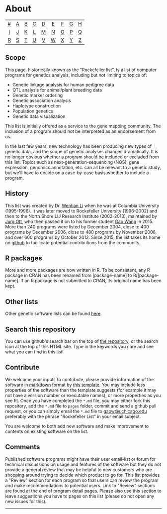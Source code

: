 # About
|     |     |     |     |     |     |     |     |     |
|:-:  |:-:  |:-:  |:-:  |:-:  |:-:  |:-:  |:-:  |:-:  |
| [#](alphabetic-list.html#0) 	| [A](alphabetic-list.html#a) 	| [B](alphabetic-list.html#b) 	| [C](alphabetic-list.html#c) 	| [D](alphabetic-list.html#d) 	| [E](alphabetic-list.html#e) 	| [F](alphabetic-list.html#f) 	| [G](alphabetic-list.html#g) 	| [H](alphabetic-list.html#h) 	|
| [I](alphabetic-list.html#i) 	| [J](alphabetic-list.html#j) 	| [K](alphabetic-list.html#k) 	| [L](alphabetic-list.html#l) 	| [M](alphabetic-list.html#m) 	| [N](alphabetic-list.html#n) 	| [O](alphabetic-list.html#o) 	| [P](alphabetic-list.html#p) 	| [Q](alphabetic-list.html#q) 	|
| [R](alphabetic-list.html#r) 	| [S](alphabetic-list.html#s) 	| [T](alphabetic-list.html#t) 	| [U](alphabetic-list.html#u) 	| [V](alphabetic-list.html#v) 	| [W](alphabetic-list.html#w) 	| [X](alphabetic-list.html#x) 	| [Y](alphabetic-list.html#y) 	| [Z](alphabetic-list.html#z)  	|

## Scope
This page, historically known as the "Rockefeller list", is a list of computer programs for genetics analysis, including but not limiting to topics of:

* Genetic linkage analysis for human pedigree data
* QTL analysis for animal/plant breeding data
* Genetic marker ordering
* Genetic association analysis
* Haplotype construction
* Population genetics
* Genetic data visualization

This list is initially offered as a service to the gene mapping community. The inclusion of a program should not be interpreted as an endorsement from us.

In the last few years, new technology has been producing new types of genetic data, and the scope of genetic analyses changes dramatically. It is no longer obvious whether a program should be included or excluded from this list. Topics such as next-generation-sequencing (NGS), gene expression, genomics annotation, etc. can all be relevant to a genetic study, but we'll have to decide on a case-by-case basis whether to include a program.

## History
This list was created by Dr. [Wentian Li](https://scholar.google.com/citations?user=XsMM0oQAAAAJ&hl=en) when he was at Columbia University (1995-1996). It was later moved to Rockefeller University (1996-2002) and then to the North Shore LIJ Research Institute (2002-2013), maintained by [Jurg Ott](http://www.jurgott.org/), who then passed it on to his former student [Gao Wang](http://tigerwang.org/profile) in 2015. More than 240 programs were listed by December 2004, close to 400 programs by December 2006, close to 480 programs by November 2008, and over 600 programs by October 2012. Since 2015, the list takes its home on [github](https://github.com/gaow/genetic-analysis-software) to facilicate potential contributions from the community.

## R packages
More and more packages are now written in R. To be consistent, any R package in CRAN has been renamed from [package-name] to R/[package-name]. If an R package is not submitted to CRAN, its original name has been kept.

## Other lists
Other genetic software lists can be found [here](other-genetic-analysis-software-lists.html).

## Search this repository
You can use github's search bar on the top of [the repository](https://github.com/gaow/genetic-analysis-software), or the search icon at the top of this HTML site. Type in the keywords you care and see what you can find in this list!

## Contribute
We welcome your input! To contribute, please provide information of the software in [markdown](https://guides.github.com/features/mastering-markdown) format by [this template](https://raw.githubusercontent.com/gaow/genetic-analysis-software/master/Template.md). You may include less properties of the software than the template suggests (for example it may not have a version number or executable names), or more properties as you see fit. Once you have completed the `*.md` file, you may either fork this repository, add the `*.md` file to `pages` folder, commit and send a github pull request, or you can simply email the `*.md` file to <gaow@uchicago.edu> preferably with the phrase "Rockefeller List" in your email subject.

You are welcome to both add new software and make improvement to contents on existing software on the list.

## Comments
Published software programs might have their user email-list or forum for technical discussions on usage and features of the software but they do not provide a general review that may be helpful to new customers who are shopping around trying to decide which product to go for. This list provides a "Review" section for each program so that users can review the program and make recommendations to potential users. Link to "Review" sections are found at the end of program detail pages. Please also use this section to leave suggestions you have to pages on this list (please do not open any new issues for this).

---
